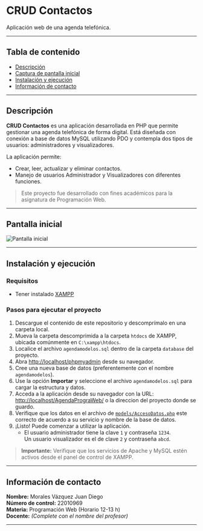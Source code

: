 # CRUD Contactos

Aplicación web de una agenda telefónica.

---

## Tabla de contenido

- [Descripción](#descripción)
- [Captura de pantalla inicial](#pantalla-inicial)
- [Instalación y ejecución](#instalación-y-ejecución)
- [Información de contacto](#información-de-contacto)

---

## Descripción

**CRUD Contactos** es una aplicación desarrollada en PHP que permite gestionar una agenda telefónica de forma digital. Está diseñada con conexión a base de datos MySQL utilizando PDO y contempla dos tipos de usuarios: administradores y visualizadores.

La aplicación permite:

- Crear, leer, actualizar y eliminar contactos.
- Manejo de usuarios Administrador y Visualizadores con diferentes funciones.

> Este proyecto fue desarrollado con fines académicos para la asignatura de Programación Web.

---

## Pantalla inicial

![Pantalla inicial](https://github.com/user-attachments/assets/484f4697-3281-4a14-906b-6a51a3499d16)

---

## Instalación y ejecución

### Requisitos

- Tener instalado [XAMPP](https://www.apachefriends.org/index.html)

### Pasos para ejecutar el proyecto

1. Descargue el contenido de este repositorio y descomprímalo en una carpeta local.
2. Mueva la carpeta descomprimida a la carpeta `htdocs` de XAMPP, ubicada comúnmente en `C:\xampp\htdocs`.
3. Localice el archivo `agendamodelos.sql` dentro de la carpeta `database` del proyecto.
4. Abra [http://localhost/phpmyadmin](http://localhost/phpmyadmin) desde su navegador.
5. Cree una nueva base de datos (preferentemente con el nombre `agendamodelos`).
6. Use la opción **Importar** y seleccione el archivo `agendamodelos.sql` para cargar la estructura y datos.
7. Acceda a la aplicación desde su navegador con la URL: [http://localhost/AgendaPrograWeb/](http://localhost/AgendaPrograWeb/) o la direccion del proyecto donde se guardo.
8. Verifique que los datos en el archivo de [`models/AccesoDatos.php`](./models/AccesoDatos.php) este correcto de acuerdo a su servicio y nombre de la base de datos.
9. ¡Listo! Puede comenzar a utilizar la aplicación.
   - El usuario administrador tiene la clave `1` y contraseña `1234`. \
     Un usuario visualizador es el de clave `2` y contraseña `abcd`.

> **Importante:** Verifique que los servicios de Apache y MySQL estén activos desde el panel de control de XAMPP.

---

## Información de contacto

**Nombre:** Morales Vázquez Juan Diego  
**Número de control:** 22010969  
**Materia:** Programación Web (Horario 12-13 h)  
**Docente:** *(Complete con el nombre del profesor)*

---
